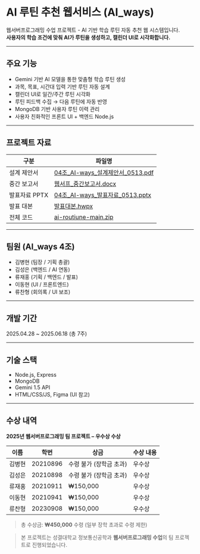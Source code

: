 # AI 루틴 추천 웹서비스 (AI_ways)

웹서버프로그래밍 수업 프로젝트 - AI 기반 학습 루틴 자동 추천 웹 시스템입니다.  
**사용자의 학습 조건에 맞춰 AI가 루틴을 생성하고, 캘린더 UI로 시각화합니다.**

---

## 주요 기능

- Gemini 기반 AI 모델을 통한 맞춤형 학습 루틴 생성
- 과목, 목표, 시간대 입력 기반 루틴 자동 설계
- 캘린더 UI로 일간/주간 루틴 시각화
- 루틴 피드백 수집 → 다음 루틴에 자동 반영
- MongoDB 기반 사용자 루틴 이력 관리
- 사용자 친화적인 프론트 UI + 백엔드 Node.js

---

## 프로젝트 자료

| 구분 | 파일명 |
|------|--------|
| 설계 제안서 | [04조_AI-ways_설계제안서_0513.pdf](./04조_AI-ways_설계제안서_0513.pdf) |
| 중간 보고서 | [웹서프_중간보고서.docx](./웹서프%20중간보고서.docx) |
| 발표자료 PPTX | [04조_AI-ways_발표자료_0513.pptx](./04조_AI-ways_발표자료_0513.pptx) |
| 발표 대본 | [발표대본.hwpx](./발표대본.hwpx) |
| 전체 코드 | [ai-routiune-main.zip](./ai-routiune-main.zip) |

---

## 팀원 (AI_ways 4조)

- 김병현 (팀장 / 기획 총괄)
- 김성은 (백엔드 / AI 연동)
- 류재홍 (기획 / 백엔드 / 발표)
- 이동현 (UI / 프론트엔드)
- 류찬형 (회의록 / UI 보조)

---

## 개발 기간

2025.04.28 ~ 2025.06.18 (총 7주)

---

## 기술 스택

- Node.js, Express
- MongoDB
- Gemini 1.5 API
- HTML/CSS/JS, Figma (UI 참고)

---

## 수상 내역

**2025년 웹서버프로그래밍 팀 프로젝트 – 우수상 수상**

| 이름     | 학번       | 상금         | 수상 내용        |
|----------|------------|--------------|------------------|
| 김병현   | 20210896   | 수령 불가 (장학금 초과) | 우수상 |
| 김성은   | 20210898   | 수령 불가 (장학금 초과) | 우수상 |
| 류재홍   | 20210911   | ₩150,000     | 우수상           |
| 이동현   | 20210941   | ₩150,000     | 우수상           |
| 류찬형   | 20230908   | ₩150,000     | 우수상           |

> 총 수상금: **₩450,000** 수령 (일부 장학 초과로 수령 제한)



> 본 프로젝트는 성결대학교 정보통신공학과 **웹서버프로그래밍 수업**의 팀 프로젝트로 진행되었습니다.
